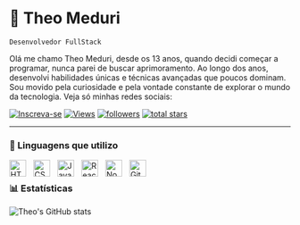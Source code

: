 # 🐬 Theo Meduri

<code>Desenvolvedor FullStack</code>

Olá me chamo Theo Meduri, desde os 13 anos, quando decidi começar a programar, nunca parei de buscar aprimoramento. Ao longo dos anos, desenvolvi habilidades únicas e técnicas avançadas que poucos dominam. Sou movido pela curiosidade e pela vontade constante de explorar o mundo da tecnologia. Veja só minhas redes sociais:

 <p align="left">
      <a href="https://www.youtube.com/@ymeduzx?sub_confirmation=1">
         <img alt="Inscreva-se" title="Inscreva-se" src="https://custom-icon-badges.demolab.com/youtube/channel/subscribers/UCMpX9smqniVFbhFpd9pt4UQ?color=%23E05D44&label=SUBSCRIBE&logo=video&logoColor=white&style=for-the-badge&labelColor=CE4630"/></a> 
      <a href="https://www.youtube.com/c/ymeduzx">
         <img alt="Views" title="YouTube views" src="https://custom-icon-badges.demolab.com/youtube/channel/views/UCMpX9smqniVFbhFpd9pt4UQ?color=%23E1AD0E&logo=eye&logoColor=white&style=for-the-badge&labelColor=C79600"/></a> 
      <a href="https://github.com/TheoMeduri?tab=followers">
         <img alt="followers" title="GitHub" src="https://custom-icon-badges.demolab.com/github/followers/TheoMeduri?color=236ad3&labelColor=1155ba&style=for-the-badge&logo=person-add&label=Follow&logoColor=white"/></a>
      <a href="https://github.com/TheoMeduri?tab=repositories&sort=stargazers">
         <img alt="total stars" title="Total stars on GitHub" src="https://custom-icon-badges.demolab.com/github/stars/ForrestKnight?color=55960c&style=for-the-badge&labelColor=488207&logo=star"/></a>
   </p>

<hr>

### 🧰 Linguagens que utilizo

<img align="left" alt="HTML" width="30px" style="padding-right:10px;" src="https://cdn.jsdelivr.net/gh/devicons/devicon/icons/html5/html5-plain.svg" />
<img align="left" alt="CSS" width="30px" style="padding-right:10px;" src="https://cdn.jsdelivr.net/gh/devicons/devicon/icons/css3/css3-plain.svg" />
<img align="left" alt="JavaScript" width="30px" style="padding-right:10px;" src="https://cdn.jsdelivr.net/gh/devicons/devicon/icons/javascript/javascript-plain.svg" />
<img align="left" alt="React" width="30px" style="padding-right:10px;" src="https://cdn.jsdelivr.net/gh/devicons/devicon/icons/react/react-original.svg" />
<img align="left" alt="NodeJS" width="30px" style="padding-right:10px;" src="https://cdn.jsdelivr.net/gh/devicons/devicon/icons/nodejs/nodejs-original.svg" />
<img align="left" alt="GitHub" width="30px" style="padding-right:10px;" src="https://cdn.jsdelivr.net/gh/devicons/devicon/icons/github/github-original.svg" />

<br>

### 📊 Estatísticas

![Theo's GitHub stats](https://github-readme-stats.vercel.app/api?username=theomeduri&show_icons=true&theme=gruvbox)
